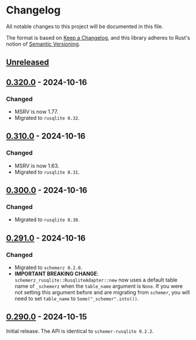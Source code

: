 # Changelog
All notable changes to this project will be documented in this file.

The format is based on [Keep a Changelog](https://keepachangelog.com/en/1.0.0/),
and this library adheres to Rust's notion of
[Semantic Versioning](https://semver.org/spec/v2.0.0.html).


<!-- next-header -->
## [Unreleased]

## [0.320.0] - 2024-10-16
### Changed
- MSRV is now 1.77.
- Migrated to `rusqlite 0.32`.

## [0.310.0] - 2024-10-16
### Changed
- MSRV is now 1.63.
- Migrated to `rusqlite 0.31`.

## [0.300.0] - 2024-10-16
### Changed
- Migrated to `rusqlite 0.30`.

## [0.291.0] - 2024-10-16
### Changed
- Migrated to `schemerz 0.2.0`.
- **IMPORTANT BREAKING CHANGE**: `schemerz_rusqlite::RusqliteAdapter::new` now
  uses a default table name of `_schemerz` when the `table_name` argument is
  `None`. If you were not setting this argument before and are migrating from
  `schemer`, you will need to set `table_name` to `Some("_schemer".into())`.

## [0.290.0] - 2024-10-15
Initial release. The API is identical to `schemer-rusqlite 0.2.2`.


<!-- next-url -->
[Unreleased]: https://github.com/zcash/schemerz/compare/schemerz-rusqlite-0.320.0...HEAD
[0.320.0]: https://github.com/zcash/schemerz/compare/schemerz-rusqlite-0.310.0...schemerz-rusqlite-0.320.0
[0.310.0]: https://github.com/zcash/schemerz/compare/schemerz-rusqlite-0.300.0...schemerz-rusqlite-0.310.0
[0.300.0]: https://github.com/zcash/schemerz/compare/schemerz-rusqlite-0.291.0...schemerz-rusqlite-0.300.0
[0.291.0]: https://github.com/zcash/schemerz/compare/schemerz-rusqlite-0.290.0...schemerz-rusqlite-0.291.0
[0.290.0]: https://github.com/zcash/schemerz/compare/1bfd952b035b87a39df955376e0bdddf98eb6c99...schemerz-rusqlite-0.290.0
